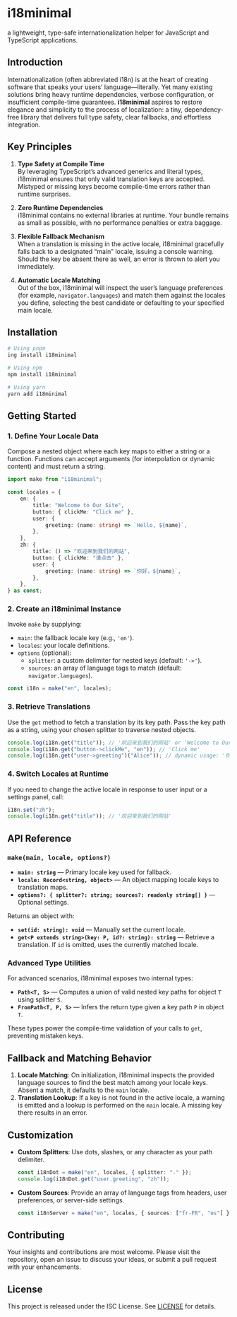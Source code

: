 # i18minimal

a lightweight, type-safe internationalization helper for JavaScript and TypeScript applications.

## Introduction

Internationalization (often abbreviated i18n) is at the heart of creating software that speaks your users’ language—literally. Yet many existing solutions bring heavy runtime dependencies, verbose configuration, or insufficient compile-time guarantees. **i18minimal** aspires to restore elegance and simplicity to the process of localization: a tiny, dependency-free library that delivers full type safety, clear fallbacks, and effortless integration.

## Key Principles

1. **Type Safety at Compile Time**  
   By leveraging TypeScript’s advanced generics and literal types, i18minimal ensures that only valid translation keys are accepted. Mistyped or missing keys become compile-time errors rather than runtime surprises.

2. **Zero Runtime Dependencies**  
   i18minimal contains no external libraries at runtime. Your bundle remains as small as possible, with no performance penalties or extra baggage.

3. **Flexible Fallback Mechanism**  
   When a translation is missing in the active locale, i18minimal gracefully falls back to a designated “main” locale, issuing a console warning. Should the key be absent there as well, an error is thrown to alert you immediately.

4. **Automatic Locale Matching**  
   Out of the box, i18minimal will inspect the user’s language preferences (for example, `navigator.languages`) and match them against the locales you define, selecting the best candidate or defaulting to your specified main locale.

## Installation

```bash
# Using pnpm
ing install i18minimal

# Using npm
npm install i18minimal

# Using yarn
yarn add i18minimal
```

## Getting Started

### 1. Define Your Locale Data

Compose a nested object where each key maps to either a string or a function. Functions can accept arguments (for interpolation or dynamic content) and must return a string.

```ts
import make from "i18minimal";

const locales = {
    en: {
        title: "Welcome to Our Site",
        button: { clickMe: "Click me" },
        user: {
            greeting: (name: string) => `Hello, ${name}`,
        },
    },
    zh: {
        title: () => "欢迎来到我们的网站",
        button: { clickMe: "请点击" },
        user: {
            greeting: (name: string) => `你好，${name}`,
        },
    },
} as const;
```

### 2. Create an i18minimal Instance

Invoke `make` by supplying:

- `main`: the fallback locale key (e.g., `'en'`).
- `locales`: your locale definitions.
- `options` (optional):
    - `splitter`: a custom delimiter for nested keys (default: `'->'`).
    - `sources`: an array of language tags to match (default: `navigator.languages`).

```ts
const i18n = make("en", locales);
```

### 3. Retrieve Translations

Use the `get` method to fetch a translation by its key path. Pass the key path as a string, using your chosen splitter to traverse nested objects.

```ts
console.log(i18n.get("title")); // '欢迎来到我们的网站' or 'Welcome to Our Site'
console.log(i18n.get("button->clickMe", "en")); // 'Click me'
console.log(i18n.get("user->greeting")("Alice")); // dynamic usage: '你好，Alice' or 'Hello, Alice'
```

### 4. Switch Locales at Runtime

If you need to change the active locale in response to user input or a settings panel, call:

```ts
i18n.set("zh");
console.log(i18n.get("title")); // '欢迎来到我们的网站'
```

## API Reference

### `make(main, locale, options?)`

- **`main: string`** — Primary locale key used for fallback.
- **`locale: Record<string, object>`** — An object mapping locale keys to translation maps.
- **`options?: { splitter?: string; sources?: readonly string[] }`** — Optional settings.

Returns an object with:

- **`set(id: string): void`** — Manually set the current locale.
- **`get<P extends string>(key: P, id?: string): string`** — Retrieve a translation. If `id` is omitted, uses the currently matched locale.

### Advanced Type Utilities

For advanced scenarios, i18minimal exposes two internal types:

- **`Path<T, S>`** — Computes a union of valid nested key paths for object `T` using splitter `S`.
- **`FromPath<T, P, S>`** — Infers the return type given a key path `P` in object `T`.

These types power the compile-time validation of your calls to `get`, preventing mistaken keys.

## Fallback and Matching Behavior

1. **Locale Matching**: On initialization, i18minimal inspects the provided language sources to find the best match among your locale keys. Absent a match, it defaults to the `main` locale.
2. **Translation Lookup**: If a key is not found in the active locale, a warning is emitted and a lookup is performed on the `main` locale. A missing key there results in an error.

## Customization

- **Custom Splitters**: Use dots, slashes, or any character as your path delimiter.

    ```ts
    const i18nDot = make("en", locales, { splitter: "." });
    console.log(i18nDot.get("user.greeting", "zh"));
    ```

- **Custom Sources**: Provide an array of language tags from headers, user preferences, or server-side settings.

    ```ts
    const i18nServer = make("en", locales, { sources: ["fr-FR", "es"] });
    ```

## Contributing

Your insights and contributions are most welcome. Please visit the repository, open an issue to discuss your ideas, or submit a pull request with your enhancements.

## License

This project is released under the ISC License. See [LICENSE](LICENSE) for details.
